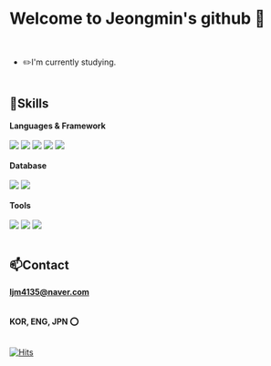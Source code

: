 Welcome to Jeongmin's github 👋
=====

<br/>

* ✏️I'm currently studying.
<br/><br/>

:muscle:Skills
----
**Languages & Framework**<br/>  
<img src="https://img.shields.io/badge/C-A8B9CC?style=flat-squar&logo=C&logoColor=white"> <img src="https://img.shields.io/badge/c++-00599C?style=flat-square&logo=c%2B%2B&logoColor=white">
<img src="https://img.shields.io/badge/C%23-239120?style=flat-squar&logo=C%20sharp#&logoColor=white">
<img src="https://img.shields.io/badge/Java-007396?style=flat-squar&logo=Java#&logoColor=white">
<img src="https://img.shields.io/badge/Spring-6DB33F?style=flat-squar&logo=Spring&logoColor=white">
<br>
<br/> 
**Database**<br/> <br/> 
<img src="https://img.shields.io/badge/MySQL-4479A1?style=flat-squar&logo=MySQL&logoColor=white">
<img src="https://img.shields.io/badge/Oracle-F80000?style=flat-squar&logo=Oracle&logoColor=white">
<br/>
<br/> 
**Tools**<br/><br/> 
<img src="https://img.shields.io/badge/Unity-FFFFFF?style=flat-squar&logo=Unity#&logoColor=white"> <img src="https://img.shields.io/badge/VisualStudio-5C2D91?style=flat-squar&logo=Visual%20Studio#&logoColor=white">
<img src="https://img.shields.io/badge/Eclipse%20IDE-2C2255?style=flat-squar&logo=Eclipse%20IDE#&logoColor=white">
<br/><br/>

📫Contact
----
**ljm4135@naver.com**
<br/><br/><br/>
**KOR, ENG, JPN ⭕**
<br/><br/>

[![Hits](https://hits.seeyoufarm.com/api/count/incr/badge.svg?url=https%3A%2F%2Fgithub.com%2FJeongmin4869&count_bg=%2381E15F&title_bg=%23555555&icon=github.svg&icon_color=%23E7E7E7&title=hits&edge_flat=false)](https://hits.seeyoufarm.com)

<!--
**Jeongmin4869/Jeongmin4869** is a ✨ _special_ ✨ repository because its `README.md` (this file) appears on your GitHub profile.

Here are some ideas to get you started:

- 🔭 I’m currently working on ...
- 🌱 I’m currently learning ...
- 👯 I’m looking to collaborate on ...
- 🤔 I’m looking for help with ...
- 💬 Ask me about ...
- 📫 How to reach me: ...
- 😄 Pronouns: ...
- ⚡ Fun fact: ...
-->
